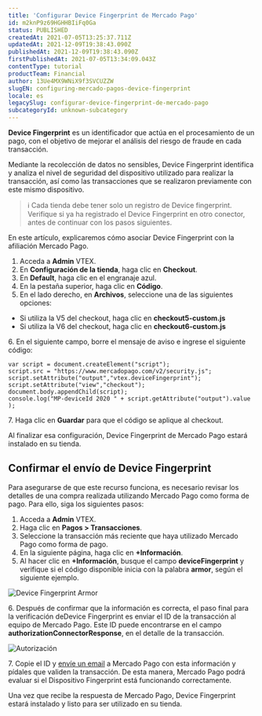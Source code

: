```yaml
---
title: 'Configurar Device Fingerprint de Mercado Pago'
id: m2knP9z69HGHHBIiFq0Ga
status: PUBLISHED
createdAt: 2021-07-05T13:25:37.711Z
updatedAt: 2021-12-09T19:38:43.090Z
publishedAt: 2021-12-09T19:38:43.090Z
firstPublishedAt: 2021-07-05T13:34:09.043Z
contentType: tutorial
productTeam: Financial
author: 13Ue4MX9WNiX9f3SVCUZZW
slugEN: configuring-mercado-pagos-device-fingerprint
locale: es
legacySlug: configurar-device-fingerprint-de-mercado-pago
subcategoryId: unknown-subcategory
---
```


__Device Fingerprint__ es un identificador que actúa en el procesamiento de un pago, con el objetivo de mejorar el análisis del riesgo de fraude en cada transacción. 

Mediante la recolección de datos no sensibles, Device Fingerprint identifica y analiza el nivel de seguridad del dispositivo utilizado para realizar la transacción, así como las transacciones que se realizaron previamente con este mismo dispositivo.

>ℹ️ Cada tienda debe tener solo un registro de Device fingerprint. Verifique si ya ha registrado el Device Fingerprint en otro conector, antes de continuar con los pasos siguientes.

En este artículo, explicaremos cómo asociar Device Fingerprint con la afiliación Mercado Pago.

1. Acceda a __Admin__ VTEX.
2. En __Configuración de la tienda__, haga clic en __Checkout__.
3. En __Default__, haga clic en el engranaje azul.
4. En la pestaña superior, haga clic en __Código__.
5. En el lado derecho, en __Archivos__, seleccione una de las siguientes opciones:

- Si utiliza la V5 del checkout, haga clic en __checkout5-custom.js__
- Si utiliza la V6 del checkout, haga clic en __checkout6-custom.js__

<ui>
6. En el siguiente campo, borre el mensaje de aviso e ingrese el siguiente código:
</ui>

```
var script = document.createElement("script");
script.src = "https://www.mercadopago.com/v2/security.js";
script.setAttribute("output","vtex.deviceFingerprint");
script.setAttribute("view","checkout");
document.body.appendChild(script);
console.log("MP-deviceId 2020 " + script.getAttribute("output").value );
```

<ui>
  7. Haga clic en <b>Guardar</b> para que el código se aplique al checkout.
</ui>

Al finalizar esa configuración, Device Fingerprint de Mercado Pago estará instalado en su tienda.

## Confirmar el envío de Device Fingerprint

Para asegurarse de que este recurso funciona, es necesario revisar los detalles de una compra realizada utilizando Mercado Pago como forma de pago. Para ello, siga los siguientes pasos:

1. Acceda a __Admin__ VTEX.
2. Haga clic en __Pagos > Transacciones__.
3. Seleccione la transacción más reciente que haya utilizado Mercado Pago como forma de pago. 
4. En la siguiente página, haga clic en __+Información__.
5. Al hacer clic en __+Información__, busque el campo __deviceFingerprint__ y verifique si el  código disponible inicia con la palabra __armor__, según el siguiente ejemplo. 

![Device Fingerprint Armor](https://images.ctfassets.net/alneenqid6w5/2py5aLnSL2AZD9U29Bj9Nw/ea05aa211a85d6731b7eb6308ebfd192/DEVICEFINGERPRINTARMOR.png)

<ui>
6. Después de confirmar que la información es correcta, el paso final para la verificación deDevice Fingerprint es enviar el ID de la transacción al equipo de Mercado Pago. Este ID puede encontrarse en el campo <b>authorizationConnectorResponse</b>, en el detalle de la transacción.
  </ui>

  ![Autorización](//images.ctfassets.net/alneenqid6w5/5FTRfpgGc7HJZUNaZicEb4/5c71d9b8d1eed010b71ddb838fd47f19/AUTHORIZATION.png)

<ui>
  7. Copie el ID y <a href=https://www.mercadopago.com.ar/developers/es/support>envíe un email</a> a Mercado Pago con esta información y pídales que validen la transacción. De esta manera, Mercado Pago podrá evaluar si el Dispositivo Fingerprint está funcionando correctamente.
  </ui>

Una vez que recibe la respuesta de Mercado Pago, Device Fingerprint estará instalado y listo para ser utilizado en su tienda.

